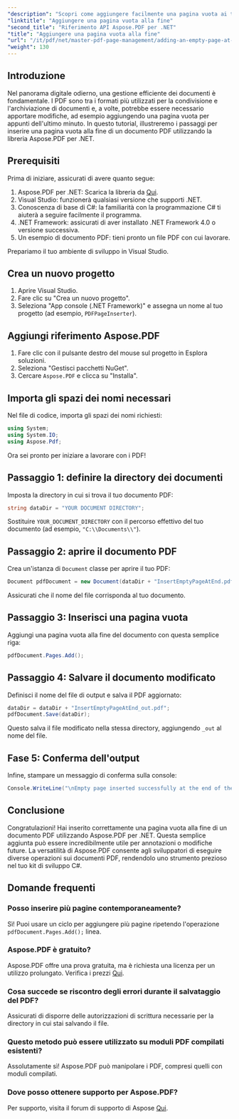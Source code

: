 ```yaml
---
"description": "Scopri come aggiungere facilmente una pagina vuota ai tuoi documenti PDF utilizzando la libreria Aspose.PDF per .NET. Questo tutorial passo passo ti guiderà passo dopo passo attraverso il processo, dalla configurazione dell'ambiente di sviluppo alle necessarie modifiche al codice."
"linktitle": "Aggiungere una pagina vuota alla fine"
"second_title": "Riferimento API Aspose.PDF per .NET"
"title": "Aggiungere una pagina vuota alla fine"
"url": "/it/pdf/net/master-pdf-page-management/adding-an-empty-page-at-end/"
"weight": 130
---
```


## Introduzione

Nel panorama digitale odierno, una gestione efficiente dei documenti è fondamentale. I PDF sono tra i formati più utilizzati per la condivisione e l'archiviazione di documenti e, a volte, potrebbe essere necessario apportare modifiche, ad esempio aggiungendo una pagina vuota per appunti dell'ultimo minuto. In questo tutorial, illustreremo i passaggi per inserire una pagina vuota alla fine di un documento PDF utilizzando la libreria Aspose.PDF per .NET.

## Prerequisiti

Prima di iniziare, assicurati di avere quanto segue:

1. Aspose.PDF per .NET: Scarica la libreria da [Qui](https://releases.aspose.com/pdf/net/).
2. Visual Studio: funzionerà qualsiasi versione che supporti .NET.
3. Conoscenza di base di C#: la familiarità con la programmazione C# ti aiuterà a seguire facilmente il programma.
4. .NET Framework: assicurati di aver installato .NET Framework 4.0 o versione successiva.
5. Un esempio di documento PDF: tieni pronto un file PDF con cui lavorare.

Prepariamo il tuo ambiente di sviluppo in Visual Studio.

## Crea un nuovo progetto

1. Aprire Visual Studio.
2. Fare clic su "Crea un nuovo progetto".
3. Seleziona "App console (.NET Framework)" e assegna un nome al tuo progetto (ad esempio, `PDFPageInserter`).

## Aggiungi riferimento Aspose.PDF

1. Fare clic con il pulsante destro del mouse sul progetto in Esplora soluzioni.
2. Seleziona "Gestisci pacchetti NuGet".
3. Cercare `Aspose.PDF` e clicca su "Installa".

## Importa gli spazi dei nomi necessari

Nel file di codice, importa gli spazi dei nomi richiesti:

```csharp
using System;
using System.IO;
using Aspose.Pdf;
```

Ora sei pronto per iniziare a lavorare con i PDF!

## Passaggio 1: definire la directory dei documenti

Imposta la directory in cui si trova il tuo documento PDF:

```csharp
string dataDir = "YOUR DOCUMENT DIRECTORY";
```

Sostituire `YOUR_DOCUMENT_DIRECTORY` con il percorso effettivo del tuo documento (ad esempio, `"C:\\Documents\\"`).

## Passaggio 2: aprire il documento PDF

Crea un'istanza di `Document` classe per aprire il tuo PDF:

```csharp
Document pdfDocument = new Document(dataDir + "InsertEmptyPageAtEnd.pdf");
```

Assicurati che il nome del file corrisponda al tuo documento.

## Passaggio 3: Inserisci una pagina vuota

Aggiungi una pagina vuota alla fine del documento con questa semplice riga:

```csharp
pdfDocument.Pages.Add();
```

## Passaggio 4: Salvare il documento modificato

Definisci il nome del file di output e salva il PDF aggiornato:

```csharp
dataDir = dataDir + "InsertEmptyPageAtEnd_out.pdf";
pdfDocument.Save(dataDir);
```

Questo salva il file modificato nella stessa directory, aggiungendo `_out` al nome del file.

## Fase 5: Conferma dell'output

Infine, stampare un messaggio di conferma sulla console:

```csharp
Console.WriteLine("\nEmpty page inserted successfully at the end of the document.\nFile saved at " + dataDir);
```

## Conclusione

Congratulazioni! Hai inserito correttamente una pagina vuota alla fine di un documento PDF utilizzando Aspose.PDF per .NET. Questa semplice aggiunta può essere incredibilmente utile per annotazioni o modifiche future. La versatilità di Aspose.PDF consente agli sviluppatori di eseguire diverse operazioni sui documenti PDF, rendendolo uno strumento prezioso nel tuo kit di sviluppo C#.

## Domande frequenti

### Posso inserire più pagine contemporaneamente?
Sì! Puoi usare un ciclo per aggiungere più pagine ripetendo l'operazione `pdfDocument.Pages.Add();` linea.

### Aspose.PDF è gratuito?
Aspose.PDF offre una prova gratuita, ma è richiesta una licenza per un utilizzo prolungato. Verifica i prezzi [Qui](https://purchase.aspose.com/buy).

### Cosa succede se riscontro degli errori durante il salvataggio del PDF?
Assicurati di disporre delle autorizzazioni di scrittura necessarie per la directory in cui stai salvando il file.

### Questo metodo può essere utilizzato su moduli PDF compilati esistenti?
Assolutamente sì! Aspose.PDF può manipolare i PDF, compresi quelli con moduli compilati.

### Dove posso ottenere supporto per Aspose.PDF?
Per supporto, visita il forum di supporto di Aspose [Qui](https://forum.aspose.com/c/pdf/10).
